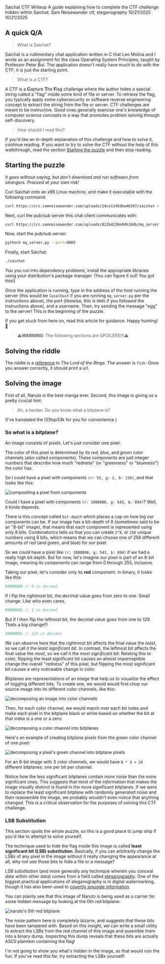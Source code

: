 Saichat CTF Writeup
A guide explaining how to complete the CTF challenge hidden within Saichat.
Sam Neisewander
ctf, steganography
10/21/2025
10/21/2025

## A quick Q/A

> What is Saichat?

Saichat is a rudimentary chat application written in C that Leo Molina and I wrote as an assignment for the class Operating System Principles, taught by Professor Peter Bui. The application doesn't really have much to do with the CTF; it is just the starting point.

> What is a CTF?

A CTF is a **C**apture **T**he **F**lag challenge where the author hides a special string called a "flag" inside some kind of file or server. To retrieve the flag, you typically apply some cybersecurity or software reverse engineering concept to extract the string from the file or server. CTF challenges are meant to be instructive. Good ones generally exercise one's knowledge of computer science concepts in a way that promotes problem solving through self-discovery.

> How should I read this?

If you'd like an in-depth explanation of this challenge and how to solve it, continue reading. If you want to try to solve the CTF without the help of this walkthrough, read the section [Starting the puzzle](#starting-the-puzzle) and then stop reading.

## Starting the puzzle

*It goes without saying, but don't download and run software from strangers. Proceed at your own risk!*

Curl Saichat onto an x86 Linux machine, and make it executable with the following command:
```bash
curl https://irc.samneisewander.com/uploads/24ce1145dba46397/saichat > saichat && chmod +x ./saichat
```
Next, curl the pub/sub server this chat client communicates with:
```bash
curl https://irc.samneisewander.com/uploads/812b4230e94b10db/mq_server.py > mq_server.py
```
Now, start the pub/sub server:
```bash
python3 mq_server.py --port=9005
```
Finally, start Saichat:
```bash
./saichat
```
You you run into dependency problems, install the appropriate libraries using your distribution's package manager. (You can figure it out! You got this!)

Once the application is running, type in the address of the host running the server (this would be `localhost` if you are running `mq_server.py` per the instructions above), the port (likewise, this is `9005` if you followed the instructions above), and a username. Then, try sending the message "egg" to the server! This is the beginning of the puzzle.

If you get stuck from here on, read this article for guidance. Happy hunting! 🥚

> ⚠️**WARNING**: The following sections are SPOILERS!!!⚠️

## Solving the riddle
The riddle is a [reference](https://allpoetry.com/Fish-Riddle) to *The Lord of the Rings*. The answer is `fish`. Once you answer correctly, it should print a url.

## Solving the image
First of all, Naruto is the best manga ever. Second, this image is giving us a pretty crucial hint:

> Ah, a hacker. Do you know what a bitplane is?

(I've translated the l33tsp33k for you for convenience.)

### So what is a bitplane?

An image consists of pixels. Let's just consider one pixel.

The color of this pixel is determined by its *red*, *blue*, and *green* color channels (also called components). These components are just integer numbers that describe how much "redness" (or "greenness" or "blueness") the color has.

So I could have a pixel with components `(r: 55, g: 2, b: 128)`, and that looks like this:

![compositing a pixel from components](/assets/figure0.webp)

Could I have a pixel with components `(r: 1000000, g: 543, b: 894)`? Well, it kinda depends.

There is this concept called `bit-depth` which places a cap on how big our components can be. If our image has a bit-depth of 8 (sometimes said to be an "8-bit" image), that means that each component is represented using only 8 bits. Combinatorics tells us that you can create `2^8`, or `256` unique numbers using 8 bits, which means that we can choose one of 256 different amounts of red (and green, and blue) for our pixel.

So we *could* have a pixel like `(r: 1000000, g: 543, b: 894)` if we had a really high bit depth. But for now, let's imagine our pixel is part of an 8-bit image, meaning its components can range from 0 through 255, inclusive.

Taking our pixel, let's consider only its **red** component. In binary, it looks like this:

```js
00000000 // 0 in decimal
```

If I flip the rightmost bit, the decimal value goes from zero to one. Small change. Like who even cares.

```js
00000001 // 1 in decimal
```

But if I then flip the leftmost bit, the decimal value goes from one to *129*. Thats a big change!!!

```js
10000001 // 129 in decimal
```

We can observe here that the rightmost bit affects the final value the *least*, so we call it the *least significant bit*. In contrast, the leftmost bit affects the final value the *most*, so we call it the *most significant bit*. Relating this to color, flipping the least significant bit causes an almost imperceptible change the overall "redness" of this pixel, but flipping the most significant bit causes a very noticeable change in color.

Bitplanes are representations of an image that help us to visualize the effect of toggling different bits. To create one, we would would first chop our source image into its different color channels, like this:

![decomposing an image into color channels](/blogImages/saichat-writeup/figure1.webp)

Then, for each color channel, we would march over each bit index and make each pixel in the bitplane black or white based on whether the bit at that index is a one or a zero:

![decomposing a color channel into bitplanes](/blogImages/saichat-writeup/figure2.webp)

Here's an example of creating bitplane pixels from the green color channel of one pixel:

![decomposing a pixel's green channel into bitplane pixels](/blogImages/saichat-writeup/figure3.webp)

For an 8-bit image with 3 color channels, we would have `8 * 3 = 24` different bitplanes: one per bit per channel. 

Notice how the less significant bitplanes contain more noise than the more significant ones. This suggests that most of the *information* that makes the image visually distinct is found in the more significant bitplanes. If we were to replace the least significant bitplane with randomly generated noise and then reassemble the image, we probably wouldn't even notice that anything changed. This is a critical observation for the purposes of solving this CTF challenge.

### LSB Substitution

This section spoils the whole puzzle, so this is a good place to jump ship if you'd like to attempt to solve yourself.

The technique used to hide the flag inside this image is called **least significant bit (LSB) substitution**. Basically, if you can arbitrarily change the LSBs of any pixel in the image without it really changing the appearance at all, why not use those bits to hide a file or a message?

LSB substitution (and more generally any technique wherein you conceal data within other data) comes from a field called [steganography](https://en.wikipedia.org/wiki/Steganography). One of the biggest practical applications of steganography is in digital watermarking, though it has also been used to [covertly smuggle information](https://codeanddagger.com/news/2018/8/2/engineer-allegedly-hid-stolen-files-in-photo-of-sunset).

You can plainly see that this image of Naruto is being used as a carrier for some hidden message by looking at the 0th red bitplane:

![naruto's 0th red bitplane](/blogImages/saichat-writeup/figure4.webp)

The noise pattern here is completely bizarre, and suggests that these bits have been tampered with. Based on this insight, we can write a small utility to extract the LSBs from the red channel of this image and assemble them into a binary dump. Inspecting this dump reveals that these bits are actually ASCII plaintext containing the flag!

I'm not going to show you what's hidden in the image, as that would ruin the fun. If you've read this far, try extracting the LSBs yourself! 